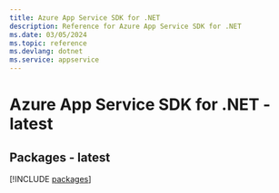 ```yaml
---
title: Azure App Service SDK for .NET
description: Reference for Azure App Service SDK for .NET
ms.date: 03/05/2024
ms.topic: reference
ms.devlang: dotnet
ms.service: appservice
---
```

# Azure App Service SDK for .NET - latest
## Packages - latest
[!INCLUDE [packages](app-service-index.md)]